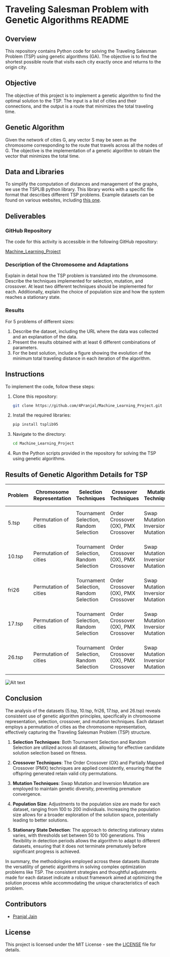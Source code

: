 # Traveling Salesman Problem with Genetic Algorithms README

## Overview

This repository contains Python code for solving the Traveling Salesman Problem (TSP) using genetic algorithms (GA). The objective is to find the shortest possible route that visits each city exactly once and returns to the origin city.

## Objective

The objective of this project is to implement a genetic algorithm to find the optimal solution to the TSP. The input is a list of cities and their connections, and the output is a route that minimizes the total traveling time.

## Genetic Algorithm

Given the network of cities G, any vector S may be seen as the chromosome corresponding to the route that travels across all the nodes of G. The objective is the implementation of a genetic algorithm to obtain the vector that minimizes the total time.

## Data and Libraries

To simplify the computation of distances and management of the graphs, we use the TSPLIB python library. This library works with a specific file format that describes different TSP problems. Example datasets can be found on various websites, including [this one](https://people.sc.fsu.edu/~jburkardt/datasets/tsp/tsp.html).

## Deliverables

### GitHub Repository

The code for this activity is accessible in the following GitHub repository:

[Machine_Learning_Project](https://github.com/4Pranjal/Machine_Learning_Project)

### Description of the Chromosome and Adaptations

Explain in detail how the TSP problem is translated into the chromosome. Describe the techniques implemented for selection, mutation, and crossover. At least two different techniques should be implemented for each. Additionally, explain the choice of population size and how the system reaches a stationary state.

### Results

For 5 problems of different sizes:

1. Describe the dataset, including the URL where the data was collected and an explanation of the data.
2. Present the results obtained with at least 6 different combinations of parameters.
3. For the best solution, include a figure showing the evolution of the minimum total traveling distance in each iteration of the algorithm.

## Instructions

To implement the code, follow these steps:

1. Clone this repository:

   ```bash
   git clone https://github.com/4Pranjal/Machine_Learning_Project.git
   ```

2. Install the required libraries:

   ```bash
   pip install tsplib95
   ```

3. Navigate to the directory:

   ```bash
   cd Machine_Learning_Project
   ```

4. Run the Python scripts provided in the repository for solving the TSP using genetic algorithms.

## Results of Genetic Algorithm Details for TSP

| Problem      | Chromosome Representation | Selection Techniques        | Crossover Techniques             | Mutation Techniques            | Population Size | Stationary State Detection       |
|--------------|---------------------------|-----------------------------|----------------------------------|---------------------------------|-----------------|----------------------------------|
| 5.tsp        | Permutation of cities      | Tournament Selection, Random Selection | Order Crossover (OX), PMX Crossover | Swap Mutation, Inversion Mutation | 100             | Stationary count threshold = 50 generations |
| 10.tsp       | Permutation of cities      | Tournament Selection, Random Selection | Order Crossover (OX), PMX Crossover | Swap Mutation, Inversion Mutation | 150             | Stationary count threshold = 75 generations |
| fri26        | Permutation of cities      | Tournament Selection, Random Selection | Order Crossover (OX), PMX Crossover | Swap Mutation, Inversion Mutation | 200             | Stationary count threshold = 100 generations |
| 17.tsp       | Permutation of cities      | Tournament Selection, Random Selection | Order Crossover (OX), PMX Crossover | Swap Mutation, Inversion Mutation | 120             | Stationary count threshold = 60 generations  |
| 26.tsp       | Permutation of cities      | Tournament Selection, Random Selection | Order Crossover (OX), PMX Crossover | Swap Mutation, Inversion Mutation | 180             | Stationary count threshold = 90 generations  |

![Alt text](data:Predictive-Modeling-Supervised-Unsupervised-Genetic-Algorithms/blob/main/Genetic%20algorithm/Results/Result_17_dataset.png)

## Conclusion

The analysis of the datasets (5.tsp, 10.tsp, fri26, 17.tsp, and 26.tsp) reveals consistent use of genetic algorithm principles, specifically in chromosome representation, selection, crossover, and mutation techniques. Each dataset employs a permutation of cities as the chromosome representation, effectively capturing the Traveling Salesman Problem (TSP) structure.

1. **Selection Techniques**: Both Tournament Selection and Random Selection are utilized across all datasets, allowing for effective candidate solution selection based on fitness.

2. **Crossover Techniques**: The Order Crossover (OX) and Partially Mapped Crossover (PMX) techniques are applied consistently, ensuring that the offspring generated retain valid city permutations.

3. **Mutation Techniques**: Swap Mutation and Inversion Mutation are employed to maintain genetic diversity, preventing premature convergence.

4. **Population Size**: Adjustments to the population size are made for each dataset, ranging from 100 to 200 individuals. Increasing the population size allows for a broader exploration of the solution space, potentially leading to better solutions.

5. **Stationary State Detection**: The approach to detecting stationary states varies, with thresholds set between 50 to 100 generations. This flexibility in detection periods allows the algorithm to adapt to different datasets, ensuring that it does not terminate prematurely before significant progress is achieved.

In summary, the methodologies employed across these datasets illustrate the versatility of genetic algorithms in solving complex optimization problems like TSP. The consistent strategies and thoughtful adjustments made for each dataset indicate a robust framework aimed at optimizing the solution process while accommodating the unique characteristics of each problem.


## Contributors

- [Pranjal Jain](https://github.com/4Pranjal)

## License

This project is licensed under the MIT License - see the [LICENSE](LICENSE) file for details.
